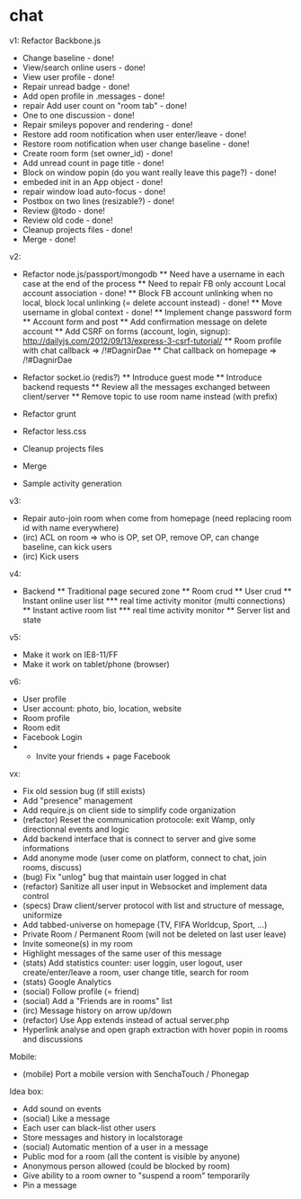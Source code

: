 chat
====

v1: Refactor Backbone.js
* Change baseline - done!
* View/search online users - done!
* View user profile - done!
* Repair unread badge - done!
* Add open profile in .messages - done!
* repair Add user count on "room tab" - done!
* One to one discussion - done!
* Repair smileys popover and rendering - done!
* Restore add room notification when user enter/leave - done!
* Restore room notification when user change baseline - done!
* Create room form (set owner_id) - done!
* Add unread count in page title - done!
* Block on window popin (do you want really leave this page?) - done!
* embeded init in an App object - done!
* repair window load auto-focus - done!
* Postbox on two lines (resizable?) - done!
* Review @todo - done!
* Review old code - done!
* Cleanup projects files - done!
* Merge - done!

v2:
* Refactor node.js/passport/mongodb
** Need have a username in each case at the end of the process
** Need to repair FB only account Local account association - done!
** Block FB account unlinking when no local, block local unlinking (= delete account instead) - done!
** Move username in global context - done!
** Implement change password form
** Account form and post
** Add confirmation message on delete account
** Add CSRF on forms (account, login, signup): http://dailyjs.com/2012/09/13/express-3-csrf-tutorial/
** Room profile with chat callback => /!#DagnirDae
** Chat callback on homepage => /!#DagnirDae

* Refactor socket.io (redis?)
** Introduce guest mode
** Introduce backend requests
** Review all the messages exchanged between client/server
** Remove topic to use room name instead (with prefix)

* Refactor grunt
* Refactor less.css
* Cleanup projects files
* Merge
* Sample activity generation

v3:
* Repair auto-join room when come from homepage (need replacing room id with name everywhere)
* (irc) ACL on room => who is OP, set OP, remove OP, can change baseline, can kick users
* (irc) Kick users

v4:
* Backend
** Traditional page secured zone
** Room crud
** User crud
** Instant online user list
*** real time activity monitor (multi connections)
** Instant active room list
*** real time activity monitor
** Server list and state

v5:
* Make it work on IE8-11/FF
* Make it work on tablet/phone (browser)

v6:
* User profile
* User account: photo, bio, location, website
* Room profile
* Room edit
* Facebook Login
* + Invite your friends + page Facebook

vx:
* Fix old session bug (if still exists)
* Add "presence" management
* Add require.js on client side to simplify code organization
* (refactor) Reset the communication protocole: exit Wamp, only directionnal events and logic
* Add backend interface that is connect to server and give some informations
* Add anonyme mode (user come on platform, connect to chat, join rooms, discuss)
* (bug) Fix "unlog" bug that maintain user logged in chat
* (refactor) Sanitize all user input in Websocket and implement data control
* (specs) Draw client/server protocol with list and structure of message, uniformize
* Add tabbed-universe on homepage (TV, FIFA Worldcup, Sport, ...)
* Private Room / Permanent Room (will not be deleted on last user leave)
* Invite someone(s) in my room
* Highlight messages of the same user of this message
* (stats) Add statistics counter: user loggin, user logout, user create/enter/leave a room, user change title, search for room
* (stats) Google Analytics
* (social) Follow profile (= friend)
* (social) Add a "Friends are in rooms" list
* (irc) Message history on arrow up/down
* (refactor) Use App extends instead of actual server.php
* Hyperlink analyse and open graph extraction with hover popin in rooms and discussions

Mobile:
* (mobile) Port a mobile version with SenchaTouch / Phonegap

Idea box:
* Add sound on events
* (social) Like a message
* Each user can black-list other users
* Store messages and history in localstorage
* (social) Automatic mention of a user in a message
* Public mod for a room (all the content is visible by anyone)
* Anonymous person allowed (could be blocked by room)
* Give ability to a room owner to "suspend a room" temporarily
* Pin a message